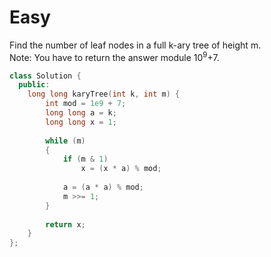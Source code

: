 # Easy

Find the number of leaf nodes in a full k-ary tree of height m. <br>
Note: You have to return the answer module 10<sup>9</sup>+7.

```cpp
class Solution {
  public:
    long long karyTree(int k, int m) {
        int mod = 1e9 + 7;
        long long a = k;
        long long x = 1;
        
        while (m)
        {
            if (m & 1)
                x = (x * a) % mod;
                
            a = (a * a) % mod;
            m >>= 1;
        }
        
        return x;
    }
};
```
